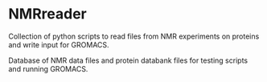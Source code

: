 NMRreader
=========

Collection of python scripts to read files from NMR experiments
on proteins and write input for GROMACS.

Database of NMR data files and protein databank files for testing
scripts and running GROMACS.
